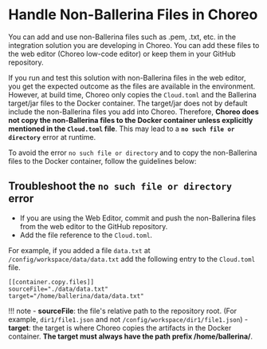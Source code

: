 
# Handle Non-Ballerina Files in Choreo
You can add and use non-Ballerina files such as .pem, .txt, etc. in the integration solution you are developing in Choreo. You can add these files to the web editor (Choreo low-code editor) or keep them in your GitHub repository. 

If you run and test this solution with non-Ballerina files in the web editor, you get the expected outcome as the files are available in the environment. However, at build time, Choreo only copies the `Cloud.toml` and the Ballerina target/jar files to the Docker container. The target/jar does not by default include the non-Ballerina files you add into Choreo. Therefore, **Choreo does not copy the non-Ballerina files to the Docker container unless explicitly mentioned in the `Cloud.toml` file**. This may lead to a **`no such file or directory`** error at runtime.

To avoid the error `no such file or directory` and to copy the non-Ballerina files to the Docker container, follow the guidelines below:

## Troubleshoot the `no such file or directory` error

- If you are using the Web Editor, commit and push the non-Ballerina files from the web editor to the GitHub repository. 
- Add the file reference to the `Cloud.toml`.
 
 For example, if you added a file `data.txt` at `/config/workspace/data/data.txt` add the following entry to the `Cloud.toml` file. 

 ```
 [[container.copy.files]]
 sourceFile="./data/data.txt"
 target="/home/ballerina/data/data.txt"
 ```
 
!!! note
    - **sourceFile**: the file's relative path to the repository root. (For example, `dir1/file1.json` and not `/config/workspace/dir1/file1.json`)
    - **target**: the target is where Choreo copies the artifacts in the Docker container. **The target must always have the path prefix /home/ballerina/**.